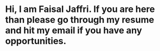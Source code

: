# Hi, I am Faisal Jaffri. If you are here than please go through my resume and hit my email if you have any opportunities.
